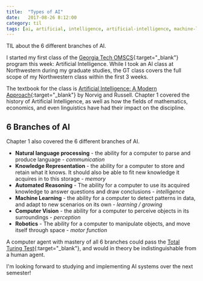 ```yaml
---
title:  "Types of AI"
date:   2017-08-26 8:12:00
category: til
tags: [ai, artificial, intelligence, artificial-intelligence, machine-learning, computer-vision, knowledge-representation, robotics, natural-language-processing, automated-reasoning]
---
```


TIL about the 6 different branches of AI.

I started my first class of the [Georgia Tech OMSCS][OMSCS]{:target="_blank"} program this week: Artificial Intelligence. While I took an AI class at Northwestern during my graduate studies, the GT class covers the full scope of my Northwestern class within the first 3 weeks.

The textbook for the class is [Artificial Intelligence: A Modern Approach][amzn]{:target="_blank"} by Norvig and Russell. Chapter 1 covered the history of Artificial Intelligence, as well as how the fields of mathematics, economics, and even linguistics have had their impact on the discipline.

## 6 Branches of AI

Chapter 1 also covered the 6 different branches of AI.

- **Natural language processing** - the ability for a computer to parse and produce language - *communication*
- **Knowledge Representation** - the ability for a computer to store and retain what it knows. It should also be able to fit new knowledge it acquires in to this storage - *memory*
- **Automated Reasoning** - The ability for a computer to use its acquired knowledge to answer questions and draw conclusions - *intelligence*
- **Machine Learning** - the ability for a computer to detect patterns in data, and adapt to new scenarios on its own - *learning / growing*
- **Computer Vision** - the ability for a computer to perceive objects in its surroundings - *perception*
- **Robotics** - The ability for a computer to manipulate objects, and move itself through space - *motor function*

A computer agent with mastery of all 6 branches could pass the [Total Turing Test][fullT]{:target="_blank"}, and would in theory be indistinguishable from a human agent.

I'm looking forward to studying and implementing AI systems over the next semester!

[amzn]: https://www.amazon.com/Artificial-Intelligence-Modern-Approach-3rd/dp/0136042597/ref=sr_1_1?ie=UTF8&qid=1503112156&sr=8-1&keywords=peter+norvig
[omscs]: https://www.omscs.gatech.edu/
[fullT]: https://en.wikipedia.org/wiki/Turing_test#Total_Turing_test
